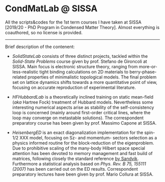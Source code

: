 # CondMatLab @ SISSA
All the scripts&codes for the 1st term courses I have taken at SISSA [2019/20 - PhD Program in Condensed Matter Theory].
Almost everything is coauthored, so no license is provided.

------------------------------------------------------------
Brief description of the contenent:

- *SolidStateLab* consists of three distinct projects, tackled within the *Solid-State Problems* course given by prof. Stefano de Gironcoli at SISSA. Main focus is electronic structure theory, ranging from more-or-less-realistic tight binding calculations on 2D materials to berry-phase-related properties of minimalistic topological models. The final problem set on lattice dynamics shifts towards a more quantitative point of view, focusing on accurate reproduction of experimental literature.

- *HFHubbardLab* is a theoretically inclined training on static mean-field (*aka* Hartree Fock) treatment of Hubbard models. Nevertheless some interesting numerical aspects arise as stability of the self-consistency loop is concerned (mainly around first-order critical lines, where the loop may converge on metastable solutions). The correspondent preparatory course has been given by prof. Massimo Capone at SISSA.

- *HeisenbergED* is an exact diagonalization implementation for the spin-1/2 XXX model, focusing on Sz- and momentum- sectors selection as a physics informed routine for the block-reduction of the eigenproblem. Due to prohibitive scaling of the many-body Hilbert space special attention has been devoted to memory management and fast build of matrices, following closely the standard reference [by Sandvik](https://arxiv.org/abs/1101.3281). Furthermore a statistical analysis based on *Phys. Rev. B 75, 155111 (2007)* has been carried out on the ED results. Correspondent preparatory lectures have been given by prof. Mario Collura at SISSA.

